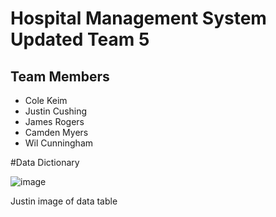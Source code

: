 # Hospital Management System Updated Team 5

## Team Members
- Cole Keim
- Justin Cushing
- James Rogers
- Camden Myers
- Wil Cunningham









#Data Dictionary

![image](https://github.com/user-attachments/assets/77082899-0cd4-4fa7-b887-50f2ce4e7e11)

Justin image of data table
